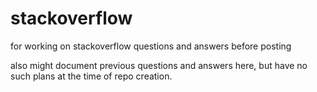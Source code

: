 # stackoverflow

for working on stackoverflow questions and answers before posting

also might document previous questions and answers here, but have no such
plans at the time of repo creation.
